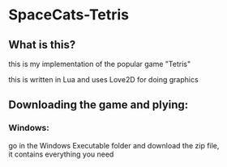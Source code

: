 # SpaceCats-Tetris

## What is this?
this is my implementation of the popular game "Tetris"

this is written in Lua and uses Love2D for doing graphics

## Downloading the game and plying:

### Windows:
go in the Windows Executable folder and download the zip file,  
it contains everything you need
